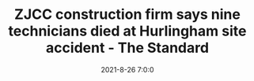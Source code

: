 ---
"title": "ZJCC construction firm says nine technicians died at Hurlingham site accident - The Standard"
"date": "2021-8-26 7:0:0"
"feed_name": "GOOGLENEWSCONSTRUCTION"
"feed_website": "https://news.google.com/search?q=construction%2Bincident&hl=en-US&gl=US&ceid=US:en"
"feed_rss": "https://news.google.com/rss/search?q=construction%2Bincident&hl=en-US&gl=US&ceid=US:en"
"link": "https://www.standardmedia.co.ke/national/article/2001421884/zjcc-construction-firm-says-nine-technicians-died-at-hurlingham-site-accident"
"file": "_posts/2021-1-1-e609a7d2a915365f0c3ae5ca22e7180934aa0615.md"
"accident": "1"
"drilling": "1"
---